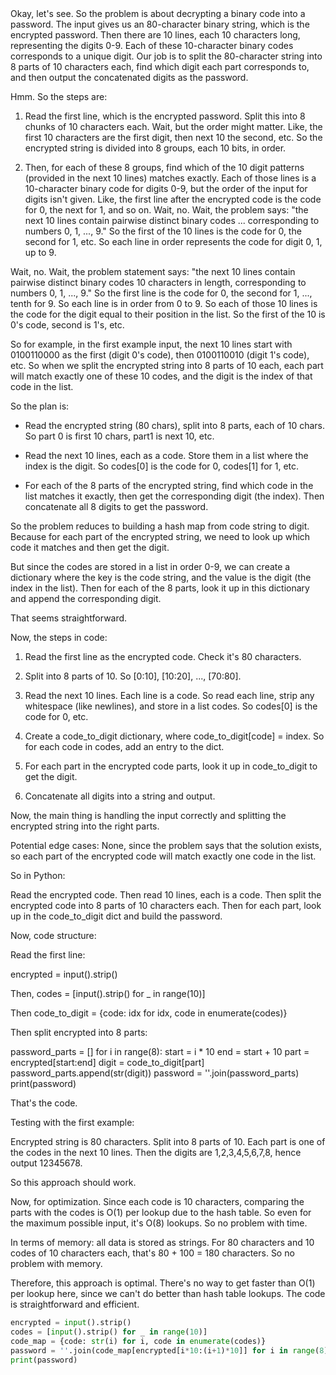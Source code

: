 <think>
Okay, let's see. So the problem is about decrypting a binary code into a password. The input gives us an 80-character binary string, which is the encrypted password. Then there are 10 lines, each 10 characters long, representing the digits 0-9. Each of these 10-character binary codes corresponds to a unique digit. Our job is to split the 80-character string into 8 parts of 10 characters each, find which digit each part corresponds to, and then output the concatenated digits as the password.

Hmm. So the steps are:

1. Read the first line, which is the encrypted password. Split this into 8 chunks of 10 characters each. Wait, but the order might matter. Like, the first 10 characters are the first digit, then next 10 the second, etc. So the encrypted string is divided into 8 groups, each 10 bits, in order.

2. Then, for each of these 8 groups, find which of the 10 digit patterns (provided in the next 10 lines) matches exactly. Each of those lines is a 10-character binary code for digits 0-9, but the order of the input for digits isn't given. Like, the first line after the encrypted code is the code for 0, the next for 1, and so on. Wait, no. Wait, the problem says: "the next 10 lines contain pairwise distinct binary codes ... corresponding to numbers 0, 1, ..., 9." So the first of the 10 lines is the code for 0, the second for 1, etc. So each line in order represents the code for digit 0, 1, up to 9.

Wait, no. Wait, the problem statement says: "the next 10 lines contain pairwise distinct binary codes 10 characters in length, corresponding to numbers 0, 1, ..., 9." So the first line is the code for 0, the second for 1, ..., tenth for 9. So each line is in order from 0 to 9. So each of those 10 lines is the code for the digit equal to their position in the list. So the first of the 10 is 0's code, second is 1's, etc.

So for example, in the first example input, the next 10 lines start with 0100110000 as the first (digit 0's code), then 0100110010 (digit 1's code), etc. So when we split the encrypted string into 8 parts of 10 each, each part will match exactly one of these 10 codes, and the digit is the index of that code in the list.

So the plan is:

- Read the encrypted string (80 chars), split into 8 parts, each of 10 chars. So part 0 is first 10 chars, part1 is next 10, etc.

- Read the next 10 lines, each as a code. Store them in a list where the index is the digit. So codes[0] is the code for 0, codes[1] for 1, etc.

- For each of the 8 parts of the encrypted string, find which code in the list matches it exactly, then get the corresponding digit (the index). Then concatenate all 8 digits to get the password.

So the problem reduces to building a hash map from code string to digit. Because for each part of the encrypted string, we need to look up which code it matches and then get the digit.

But since the codes are stored in a list in order 0-9, we can create a dictionary where the key is the code string, and the value is the digit (the index in the list). Then for each of the 8 parts, look it up in this dictionary and append the corresponding digit.

That seems straightforward.

Now, the steps in code:

1. Read the first line as the encrypted code. Check it's 80 characters.

2. Split into 8 parts of 10. So [0:10], [10:20], ..., [70:80].

3. Read the next 10 lines. Each line is a code. So read each line, strip any whitespace (like newlines), and store in a list codes. So codes[0] is the code for 0, etc.

4. Create a code_to_digit dictionary, where code_to_digit[code] = index. So for each code in codes, add an entry to the dict.

5. For each part in the encrypted code parts, look it up in code_to_digit to get the digit.

6. Concatenate all digits into a string and output.

Now, the main thing is handling the input correctly and splitting the encrypted string into the right parts.

Potential edge cases: None, since the problem says that the solution exists, so each part of the encrypted code will match exactly one code in the list.

So in Python:

Read the encrypted code. Then read 10 lines, each is a code. Then split the encrypted code into 8 parts of 10 characters each. Then for each part, look up in the code_to_digit dict and build the password.

Now, code structure:

Read the first line:

encrypted = input().strip()

Then, codes = [input().strip() for _ in range(10)]

Then code_to_digit = {code: idx for idx, code in enumerate(codes)}

Then split encrypted into 8 parts:

password_parts = []
for i in range(8):
    start = i * 10
    end = start + 10
    part = encrypted[start:end]
    digit = code_to_digit[part]
    password_parts.append(str(digit))
password = ''.join(password_parts)
print(password)

That's the code.

Testing with the first example:

Encrypted string is 80 characters. Split into 8 parts of 10. Each part is one of the codes in the next 10 lines. Then the digits are 1,2,3,4,5,6,7,8, hence output 12345678.

So this approach should work.

Now, for optimization. Since each code is 10 characters, comparing the parts with the codes is O(1) per lookup due to the hash table. So even for the maximum possible input, it's O(8) lookups. So no problem with time.

In terms of memory: all data is stored as strings. For 80 characters and 10 codes of 10 characters each, that's 80 + 100 = 180 characters. So no problem with memory.

Therefore, this approach is optimal. There's no way to get faster than O(1) per lookup here, since we can't do better than hash table lookups. The code is straightforward and efficient.
</think>

```python
encrypted = input().strip()
codes = [input().strip() for _ in range(10)]
code_map = {code: str(i) for i, code in enumerate(codes)}
password = ''.join(code_map[encrypted[i*10:(i+1)*10]] for i in range(8))
print(password)
```